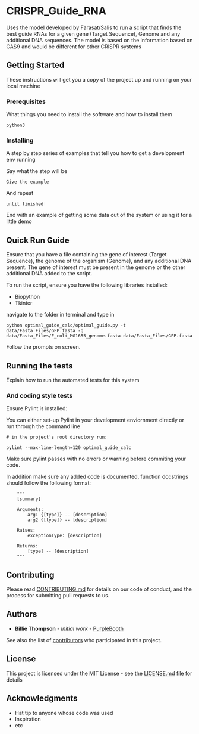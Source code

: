 # CRISPR_Guide_RNA

Uses the model developed by Farasat/Salis to run a script that finds the best guide RNAs
for a given gene (Target Sequence), Genome and any additional DNA sequences. The model is based on the
information based on CAS9 and would be different for other CRISPR systems

## Getting Started

These instructions will get you a copy of the project up and running on your local machine

### Prerequisites

What things you need to install the software and how to install them

```
python3
```

### Installing

A step by step series of examples that tell you how to get a development env running

Say what the step will be

```
Give the example
```

And repeat

```
until finished
```

End with an example of getting some data out of the system or using it for a little demo

## Quick Run Guide

Ensure that you have a file containing the gene of interest (Target Sequence), the genome of the organism (Genome), and
any additional DNA present. The gene of interest must be present in the genome or the other additional DNA added to the script.

To run the script, ensure you have the following libraries installed:
  - Biopython
  - Tkinter

navigate to the folder in terminal and type in

```
python optimal_guide_calc/optimal_guide.py -t data/Fasta_Files/GFP.fasta -g data/Fasta_Files/E_coli_MG1655_genome.fasta data/Fasta_Files/GFP.fasta
```

Follow the prompts on screen.

## Running the tests

Explain how to run the automated tests for this system

### And coding style tests

Ensure Pylint is installed:

You can either set-up Pylint in your development enviornment directly or run through the command line

```
# in the project's root directory run:

pylint --max-line-length=120 optimal_guide_calc
```

Make sure pylint passes with no errors or warning before commiting your code.

In addition make sure any added code is documented, function docstrings should follow the following format:

```
    """
    [summary]

    Arguments:
        arg1 {[type]} -- [description]
        arg2 {[type]} -- [description]

    Raises:
        exceptionType: [description]

    Returns:
        [type] -- [description]
    """
```

## Contributing

Please read [CONTRIBUTING.md](https://gist.github.com/PurpleBooth/b24679402957c63ec426) for details on our code of conduct, and the process for submitting pull requests to us.



## Authors

* **Billie Thompson** - *Initial work* - [PurpleBooth](https://github.com/PurpleBooth)

See also the list of [contributors](https://github.com/your/project/contributors) who participated in this project.

## License

This project is licensed under the MIT License - see the [LICENSE.md](LICENSE.md) file for details

## Acknowledgments

* Hat tip to anyone whose code was used
* Inspiration
* etc
